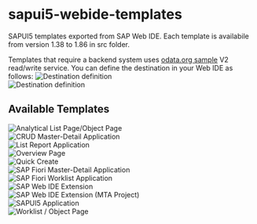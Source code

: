 # sapui5-webide-templates
SAPUI5 templates exported from SAP Web IDE. Each template is availabile from version 1.38 to 1.86 in src folder.

Templates that require a backend system uses [odata.org sample](https://www.odata.org/odata-services/) V2 read/write service. You can define the destination in your Web IDE as follows:
![Destination definition](/img/destination-1?raw=true "")   
![Destination definition](/img/destination-2?raw=true "")

## Available Templates
![Analytical List Page/Object Page](/img/analytical-list-page-object-page.png?raw=true "Analytical List Page/Object Page")   
![CRUD Master-Detail Application](/img/crud-master-detail-application.png?raw=true "CRUD Master-Detail Application")   
![List Report Application](/img/list-report-application.png?raw=true "List Report Application")   
![Overview Page](/img/overview-page.png?raw=true "Overview Page")   
![Quick Create](/img/quick-create.png?raw=true "Quick Create")   
![SAP Fiori Master-Detail Application](/img/sap-fiori-master-detail-application.png?raw=true "SAP Fiori Master-Detail Application")   
![SAP Fiori Worklist Application](/img/sap-fiori-worklist-application.png?raw=true "SAP Fiori Worklist Application")   
![SAP Web IDE Extension](/img/sap-webide-extension.png?raw=true "SAP Web IDE Extension")   
![SAP Web IDE Extension (MTA Project)](/img/sap-webide-extension-mta-project.png?raw=true "SAP Web IDE Extension (MTA Project)")   
![SAPUI5 Application](/img/sapui5-application.png?raw=true "SAPUI5 Application")   
![Worklist / Object Page](/img/worklist-object-page.png?raw=true "Worklist / Object Page")   